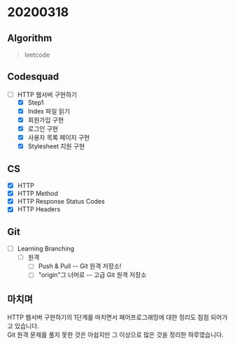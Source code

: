 # 20200318

## Algorithm

> leetcode  

## Codesquad

- [ ] HTTP 웹서버 구현하기
  - [x] Step1
  - [x] Index 파일 읽기  
  - [x] 회원가입 구현
  - [x] 로그인 구현
  - [x] 사용자 목록 페이지 구현
  - [x] Stylesheet 지원 구현

## CS

- [x] HTTP
- [x] HTTP Method
- [x] HTTP Response Status Codes
- [x] HTTP Headers

## Git

- [ ] Learning Branching
  - [ ] 원격
    - [ ] Push & Pull -- Git 원격 저장소!
    - [ ] "origin"그 너머로 -- 고급 Git 원격 저장소

## 마치며

HTTP 웹서버 구현하기의 1단계를 마치면서 페어프로그래밍에 대한 정리도 점점 되어가고 있습니다.  
Git 원격 문제를 풀지 못한 것은 아쉽지만 그 이상으로 많은 것을 정리한 하루였습니다.
